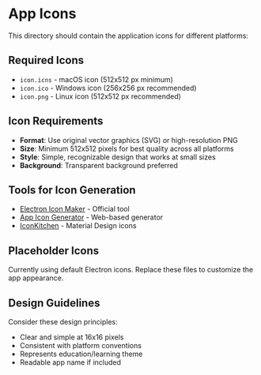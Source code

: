 # App Icons

This directory should contain the application icons for different platforms:

## Required Icons

- `icon.icns` - macOS icon (512x512 px minimum)
- `icon.ico` - Windows icon (256x256 px recommended)  
- `icon.png` - Linux icon (512x512 px recommended)

## Icon Requirements

- **Format**: Use original vector graphics (SVG) or high-resolution PNG
- **Size**: Minimum 512x512 pixels for best quality across all platforms
- **Style**: Simple, recognizable design that works at small sizes
- **Background**: Transparent background preferred

## Tools for Icon Generation

- [Electron Icon Maker](https://www.electron.build/icons) - Official tool
- [App Icon Generator](https://appicon.co/) - Web-based generator
- [IconKitchen](https://icon.kitchen/) - Material Design icons

## Placeholder Icons

Currently using default Electron icons. Replace these files to customize the app appearance.

## Design Guidelines

Consider these design principles:
- Clear and simple at 16x16 pixels
- Consistent with platform conventions
- Represents education/learning theme
- Readable app name if included